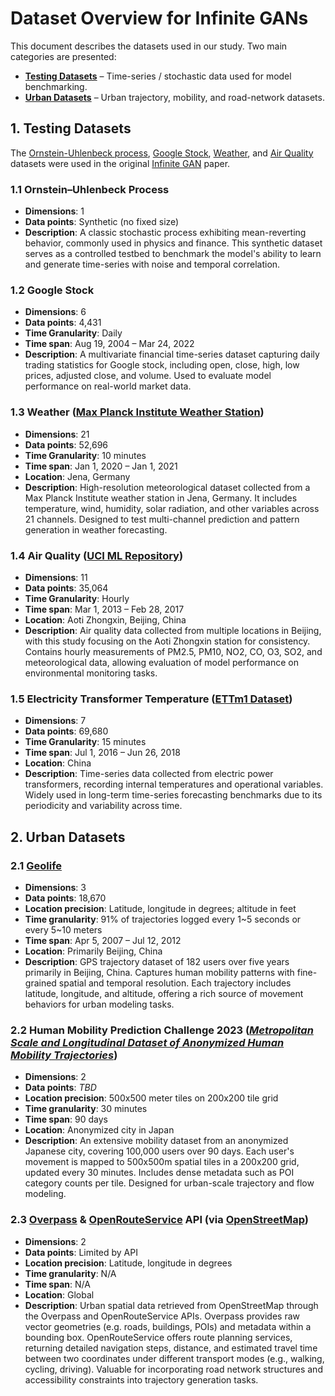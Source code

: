 # Dataset Overview for Infinite GANs

This document describes the datasets used in our study. Two main categories are presented:

-   [**Testing Datasets**](#1-testing-datasets) – Time-series / stochastic data used for model benchmarking.
-   [**Urban Datasets**](#2-urban-datasets) – Urban trajectory, mobility, and road-network datasets.

## 1. Testing Datasets

The [Ornstein-Uhlenbeck process](#11-ornsteinuhlenbeck-process), [Google Stock](#12-google-stock), [Weather](#13-weather-max-planck-institute), and [Air Quality](#14-air-quality-beijing) datasets were used in the original [Infinite GAN](https://arxiv.org/abs/2209.12894) paper.

### 1.1 Ornstein–Uhlenbeck Process

-   **Dimensions**: 1
-   **Data points**: Synthetic (no fixed size)
-   **Description**: A classic stochastic process exhibiting mean-reverting behavior, commonly used in physics and finance. This synthetic dataset serves as a controlled testbed to benchmark the model's ability to learn and generate time-series with noise and temporal correlation.

### 1.2 Google Stock

-   **Dimensions**: 6
-   **Data points**: 4,431
-   **Time Granularity**: Daily
-   **Time span**: Aug 19, 2004 – Mar 24, 2022
-   **Description**: A multivariate financial time-series dataset capturing daily trading statistics for Google stock, including open, close, high, low prices, adjusted close, and volume. Used to evaluate model performance on real-world market data.

### 1.3 Weather ([Max Planck Institute Weather Station](https://www.bgc-jena.mpg.de/wetter/))

-   **Dimensions**: 21
-   **Data points**: 52,696
-   **Time Granularity**: 10 minutes
-   **Time span**: Jan 1, 2020 – Jan 1, 2021
-   **Location**: Jena, Germany
-   **Description**: High-resolution meteorological dataset collected from a Max Planck Institute weather station in Jena, Germany. It includes temperature, wind, humidity, solar radiation, and other variables across 21 channels. Designed to test multi-channel prediction and pattern generation in weather forecasting.

### 1.4 Air Quality ([UCI ML Repository](https://archive.ics.uci.edu/dataset/501/beijing+multi+site+air+quality+data))

-   **Dimensions**: 11
-   **Data points**: 35,064
-   **Time Granularity**: Hourly
-   **Time span**: Mar 1, 2013 – Feb 28, 2017
-   **Location**: Aoti Zhongxin, Beijing, China
-   **Description**: Air quality data collected from multiple locations in Beijing, with this study focusing on the Aoti Zhongxin station for consistency. Contains hourly measurements of PM2.5, PM10, NO2, CO, O3, SO2, and meteorological data, allowing evaluation of model performance on environmental monitoring tasks.

### 1.5 Electricity Transformer Temperature ([ETTm1 Dataset](https://github.com/zhouhaoyi/ETDataset))

-   **Dimensions**: 7
-   **Data points**: 69,680
-   **Time Granularity**: 15 minutes
-   **Time span**: Jul 1, 2016 – Jun 26, 2018
-   **Location**: China
-   **Description**: Time-series data collected from electric power transformers, recording internal temperatures and operational variables. Widely used in long-term time-series forecasting benchmarks due to its periodicity and variability across time.

## 2. Urban Datasets

### 2.1 [Geolife](https://www.microsoft.com/en-us/download/details.aspx?id=52367)

-   **Dimensions**: 3
-   **Data points**: 18,670
-   **Location precision**: Latitude, longitude in degrees; altitude in feet
-   **Time granularity**: 91% of trajectories logged every 1~5 seconds or every 5~10 meters
-   **Time span**: Apr 5, 2007 – Jul 12, 2012
-   **Location**: Primarily Beijing, China
-   **Description**: GPS trajectory dataset of 182 users over five years primarily in Beijing, China. Captures human mobility patterns with fine-grained spatial and temporal resolution. Each trajectory includes latitude, longitude, and altitude, offering a rich source of movement behaviors for urban modeling tasks.

### 2.2 Human Mobility Prediction Challenge 2023 ([_Metropolitan Scale and Longitudinal Dataset of Anonymized Human Mobility Trajectories_](https://arxiv.org/pdf/2307.03401))

-   **Dimensions**: 2
-   **Data points**: _TBD_
-   **Location precision**: 500x500 meter tiles on 200x200 tile grid
-   **Time granularity**: 30 minutes
-   **Time span**: 90 days
-   **Location**: Anonymized city in Japan
-   **Description**: An extensive mobility dataset from an anonymized Japanese city, covering 100,000 users over 90 days. Each user's movement is mapped to 500x500m spatial tiles in a 200x200 grid, updated every 30 minutes. Includes dense metadata such as POI category counts per tile. Designed for urban-scale trajectory and flow modeling.

### 2.3 [Overpass](https://wiki.openstreetmap.org/wiki/Overpass_API) & [OpenRouteService](https://openrouteservice.org/) API (via [OpenStreetMap](https://www.openstreetmap.org/))

-   **Dimensions**: 2
-   **Data points**: Limited by API
-   **Location precision**: Latitude, longitude in degrees
-   **Time granularity**: N/A
-   **Time span**: N/A
-   **Location**: Global
-   **Description**: Urban spatial data retrieved from OpenStreetMap through the Overpass and OpenRouteService APIs. Overpass provides raw vector geometries (e.g. roads, buildings, POIs) and metadata within a bounding box. OpenRouteService offers route planning services, returning detailed navigation steps, distance, and estimated travel time between two coordinates under different transport modes (e.g., walking, cycling, driving). Valuable for incorporating road network structures and accessibility constraints into trajectory generation tasks.
